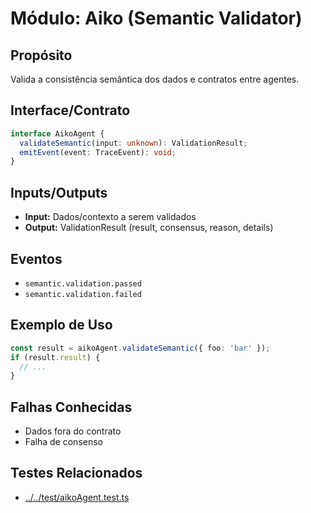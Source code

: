 # Módulo: Aiko (Semantic Validator)

## Propósito
Valida a consistência semântica dos dados e contratos entre agentes.

## Interface/Contrato
```typescript
interface AikoAgent {
  validateSemantic(input: unknown): ValidationResult;
  emitEvent(event: TraceEvent): void;
}
```

## Inputs/Outputs
- **Input:** Dados/contexto a serem validados
- **Output:** ValidationResult (result, consensus, reason, details)

## Eventos
- `semantic.validation.passed`
- `semantic.validation.failed`

## Exemplo de Uso
```typescript
const result = aikoAgent.validateSemantic({ foo: 'bar' });
if (result.result) {
  // ...
}
```

## Falhas Conhecidas
- Dados fora do contrato
- Falha de consenso 

## Testes Relacionados
- [../../test/aikoAgent.test.ts](../../test/aikoAgent.test.ts) 